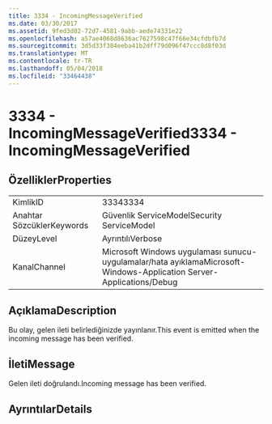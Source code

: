 ```yaml
---
title: 3334 - IncomingMessageVerified
ms.date: 03/30/2017
ms.assetid: 9fed3d02-72d7-4581-9abb-aede74331e22
ms.openlocfilehash: a57ae4068d8636ac7627598c47f66e34cfdbfb7d
ms.sourcegitcommit: 3d5d33f384eeba41b2dff79d096f47ccc8d8f03d
ms.translationtype: MT
ms.contentlocale: tr-TR
ms.lasthandoff: 05/04/2018
ms.locfileid: "33464438"
---
```

# <a name="3334---incomingmessageverified"></a><span data-ttu-id="ac3af-102">3334 - IncomingMessageVerified</span><span class="sxs-lookup"><span data-stu-id="ac3af-102">3334 - IncomingMessageVerified</span></span>
## <a name="properties"></a><span data-ttu-id="ac3af-103">Özellikler</span><span class="sxs-lookup"><span data-stu-id="ac3af-103">Properties</span></span>  
  
|||  
|-|-|  
|<span data-ttu-id="ac3af-104">Kimlik</span><span class="sxs-lookup"><span data-stu-id="ac3af-104">ID</span></span>|<span data-ttu-id="ac3af-105">3334</span><span class="sxs-lookup"><span data-stu-id="ac3af-105">3334</span></span>|  
|<span data-ttu-id="ac3af-106">Anahtar Sözcükler</span><span class="sxs-lookup"><span data-stu-id="ac3af-106">Keywords</span></span>|<span data-ttu-id="ac3af-107">Güvenlik ServiceModel</span><span class="sxs-lookup"><span data-stu-id="ac3af-107">Security ServiceModel</span></span>|  
|<span data-ttu-id="ac3af-108">Düzey</span><span class="sxs-lookup"><span data-stu-id="ac3af-108">Level</span></span>|<span data-ttu-id="ac3af-109">Ayrıntılı</span><span class="sxs-lookup"><span data-stu-id="ac3af-109">Verbose</span></span>|  
|<span data-ttu-id="ac3af-110">Kanal</span><span class="sxs-lookup"><span data-stu-id="ac3af-110">Channel</span></span>|<span data-ttu-id="ac3af-111">Microsoft Windows uygulaması sunucu-uygulamalar/hata ayıklama</span><span class="sxs-lookup"><span data-stu-id="ac3af-111">Microsoft-Windows-Application Server-Applications/Debug</span></span>|  
  
## <a name="description"></a><span data-ttu-id="ac3af-112">Açıklama</span><span class="sxs-lookup"><span data-stu-id="ac3af-112">Description</span></span>  
 <span data-ttu-id="ac3af-113">Bu olay, gelen ileti belirlediğinizde yayınlanır.</span><span class="sxs-lookup"><span data-stu-id="ac3af-113">This event is emitted when the incoming message has been verified.</span></span>  
  
## <a name="message"></a><span data-ttu-id="ac3af-114">İleti</span><span class="sxs-lookup"><span data-stu-id="ac3af-114">Message</span></span>  
 <span data-ttu-id="ac3af-115">Gelen ileti doğrulandı.</span><span class="sxs-lookup"><span data-stu-id="ac3af-115">Incoming message has been verified.</span></span>  
  
## <a name="details"></a><span data-ttu-id="ac3af-116">Ayrıntılar</span><span class="sxs-lookup"><span data-stu-id="ac3af-116">Details</span></span>
